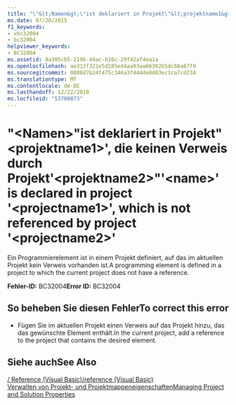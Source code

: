 ```yaml
---
title: "\"&lt;Namen&gt;\"ist deklariert in Projekt\"&lt;projektname1&gt;', die keinen Verweis durch Projekt'&lt;projektname2&gt;\""
ms.date: 07/20/2015
f1_keywords:
- vbc32004
- bc32004
helpviewer_keywords:
- BC32004
ms.assetid: 8a305cb5-219b-44ac-b16c-29f42af4ea1a
ms.openlocfilehash: ae313f321e5d285ed4aa93aa6636265dc66a67f0
ms.sourcegitcommit: 0888d7b24f475c346a3f444de8d83ec1ca7cd234
ms.translationtype: MT
ms.contentlocale: de-DE
ms.lasthandoff: 12/22/2018
ms.locfileid: "53760873"
---
```

# <a name="ltnamegt-is-declared-in-project-ltprojectname1gt-which-is-not-referenced-by-project-ltprojectname2gt"></a><span data-ttu-id="ade94-102">"&lt;Namen&gt;"ist deklariert in Projekt"&lt;projektname1&gt;', die keinen Verweis durch Projekt'&lt;projektname2&gt;"</span><span class="sxs-lookup"><span data-stu-id="ade94-102">'&lt;name&gt;' is declared in project '&lt;projectname1&gt;', which is not referenced by project '&lt;projectname2&gt;'</span></span>
<span data-ttu-id="ade94-103">Ein Programmierelement ist in einem Projekt definiert, auf das im aktuellen Projekt kein Verweis vorhanden ist.</span><span class="sxs-lookup"><span data-stu-id="ade94-103">A programming element is defined in a project to which the current project does not have a reference.</span></span>  
  
 <span data-ttu-id="ade94-104">**Fehler-ID:** BC32004</span><span class="sxs-lookup"><span data-stu-id="ade94-104">**Error ID:** BC32004</span></span>  
  
## <a name="to-correct-this-error"></a><span data-ttu-id="ade94-105">So beheben Sie diesen Fehler</span><span class="sxs-lookup"><span data-stu-id="ade94-105">To correct this error</span></span>  
  
-   <span data-ttu-id="ade94-106">Fügen Sie im aktuellen Projekt einen Verweis auf das Projekt hinzu, das das gewünschte Element enthält.</span><span class="sxs-lookup"><span data-stu-id="ade94-106">In the current project, add a reference to the project that contains the desired element.</span></span>  
  
## <a name="see-also"></a><span data-ttu-id="ade94-107">Siehe auch</span><span class="sxs-lookup"><span data-stu-id="ade94-107">See Also</span></span>  
  
 [<span data-ttu-id="ade94-108">/ Reference (Visual Basic)</span><span class="sxs-lookup"><span data-stu-id="ade94-108">/reference (Visual Basic)</span></span>](../../visual-basic/reference/command-line-compiler/reference.md)  
 [<span data-ttu-id="ade94-109">Verwalten von Projekt- und Projektmappeneigenschaften</span><span class="sxs-lookup"><span data-stu-id="ade94-109">Managing Project and Solution Properties</span></span>](/visualstudio/ide/managing-project-and-solution-properties)
